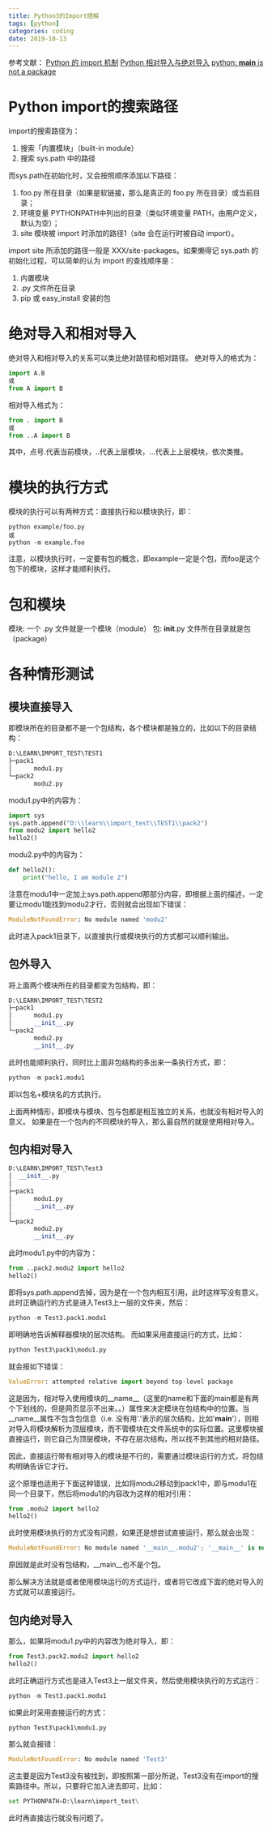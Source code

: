 ```yaml
---
title: Python3的Import理解
tags: [python]
categories: coding
date: 2019-10-13
---
```


参考文献：
[Python 的 import 机制](https://loggerhead.me/posts/python-de-import-ji-zhi.html)
[Python 相对导入与绝对导入](http://blog.konghy.cn/2016/07/21/python-import-relative-and-absolute/)
[python: __main__ is not a package](https://blog.csdn.net/junbujianwpl/article/details/79324814)

# Python import的搜索路径
import的搜索路径为：
1. 搜索「内置模块」（built-in module）
2. 搜索 sys.path 中的路径

而sys.path在初始化时，又会按照顺序添加以下路径：
1. foo.py 所在目录（如果是软链接，那么是真正的 foo.py 所在目录）或当前目录；
2. 环境变量 PYTHONPATH中列出的目录（类似环境变量 PATH，由用户定义，默认为空）；
3. site 模块被 import 时添加的路径1（site 会在运行时被自动 import）。

import site 所添加的路径一般是 XXX/site-packages。如果懒得记 sys.path 的初始化过程，可以简单的认为 import 的查找顺序是：
1. 内置模块
2. .py 文件所在目录
3. pip 或 easy_install 安装的包

# 绝对导入和相对导入
绝对导入和相对导入的关系可以类比绝对路径和相对路径。
绝对导入的格式为：
```python
import A.B
或
from A import B
```
相对导入格式为：
```python
from . import B
或
from ..A import B
```
其中，点号.代表当前模块，..代表上层模块，...代表上上层模块，依次类推。
 
# 模块的执行方式
模块的执行可以有两种方式：直接执行和以模块执行，即：
```
python example/foo.py
或
python -m example.foo
```
注意，以模块执行时，一定要有包的概念，即example一定是个包，而foo是这个包下的模块，这样才能顺利执行。

# 包和模块
模块: 一个 .py 文件就是一个模块（module）
包: __init__.py 文件所在目录就是包（package）

# 各种情形测试
## 模块直接导入
即模块所在的目录都不是一个包结构，各个模块都是独立的，比如以下的目录结构：
```python
D:\LEARN\IMPORT_TEST\TEST1
├─pack1
│      modu1.py
└─pack2
       modu2.py
```
modu1.py中的内容为：
```python
import sys
sys.path.append("D:\\learn\\import_test\\TEST1\\pack2")
from modu2 import hello2
hello2()
```
modu2.py中的内容为：
```python
def hello2():
    print("hello, I am module 2")
```
注意在modu1中一定加上sys.path.append那部分内容，即根据上面的描述，一定要让modu1能找到modu2才行，否则就会出现如下错误：
```python
ModuleNotFoundError: No module named 'modu2'
```
此时进入pack1目录下，以直接执行或模块执行的方式都可以顺利输出。

## 包外导入
将上面两个模块所在的目录都变为包结构，即：
```python
D:\LEARN\IMPORT_TEST\TEST2
├─pack1
│      modu1.py
│      __init__.py
└─pack2
       modu2.py
       __init__.py
```
此时也能顺利执行，同时比上面非包结构的多出来一条执行方式，即：
```python
python -m pack1.modu1
```
即以包名+模块名的方式执行。

上面两种情形，即模块与模块、包与包都是相互独立的关系，也就没有相对导入的意义。
如果是在一个包内的不同模块的导入，那么最自然的就是使用相对导入。

## 包内相对导入
```python
D:\LEARN\IMPORT_TEST\Test3
│  __init__.py
│
├─pack1
│      modu1.py
│      __init__.py
│
└─pack2
       modu2.py
       __init__.py
```
此时modu1.py中的内容为：
```python
from ..pack2.modu2 import hello2
hello2()
```
即将sys.path.append去掉，因为是在一个包内相互引用，此时这样写没有意义。
此时正确运行的方式是进入Test3上一层的文件夹，然后：
```python
python -m Test3.pack1.modu1
```
即明确地告诉解释器模块的层次结构。
而如果采用直接运行的方式，比如：
```python
python Test3\pack1\modu1.py
```
就会报如下错误：
```python
ValueError: attempted relative import beyond top-level package
```
这是因为，相对导入使用模块的__name__（这里的name和下面的main都是有两个下划线的，但是网页显示不出来。。）属性来决定模块在包结构中的位置。当__name__属性不包含包信息（i.e. 没有用'.'表示的层次结构，比如'__main__'），则相对导入将模块解析为顶层模块，而不管模块在文件系统中的实际位置。这里模块被直接运行，则它自己为顶层模块，不存在层次结构，所以找不到其他的相对路径。

因此，直接运行带有相对导入的模块是不行的，需要通过模块运行的方式，将包结构明确告诉它才行。

这个原理也适用于下面这种错误，比如将modu2移动到pack1中，即与modu1在同一个目录下，然后将modu1的内容改为这样的相对引用：
```python
from .modu2 import hello2
hello2()
```
此时使用模块执行的方式没有问题，如果还是想尝试直接运行，那么就会出现：
```python
ModuleNotFoundError: No module named '__main__.modu2'; '__main__' is not a package
```
原因就是此时没有包结构，__main__也不是个包。

那么解决方法就是或者使用模块运行的方式运行，或者将它改成下面的绝对导入的方式就可以直接运行。

## 包内绝对导入
那么，如果将modu1.py中的内容改为绝对导入，即：
```python
from Test3.pack2.modu2 import hello2
hello2()
```
此时正确运行方式也是进入Test3上一层文件夹，然后使用模块执行的方式运行：
```python
python -m Test3.pack1.modu1
```

如果此时采用直接运行的方式：
```python
python Test3\pack1\modu1.py
```
那么就会报错：
```python
ModuleNotFoundError: No module named 'Test3'
```
这主要是因为Test3没有被找到，即按照第一部分所说，Test3没有在import的搜索路径中。所以，只要将它加入进去即可，比如：
```python
set PYTHONPATH=D:\learn\import_test\
```
此时再直接运行就没有问题了。

